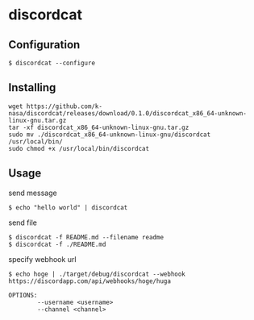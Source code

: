 # discordcat

## Configuration

```console
$ discordcat --configure
```

## Installing

```
wget https://github.com/k-nasa/discordcat/releases/download/0.1.0/discordcat_x86_64-unknown-linux-gnu.tar.gz
tar -xf discordcat_x86_64-unknown-linux-gnu.tar.gz
sudo mv ./discordcat_x86_64-unknown-linux-gnu/discordcat /usr/local/bin/
sudo chmod +x /usr/local/bin/discordcat
```

## Usage

send message

```console
$ echo "hello world" | discordcat
```

send file

```
$ discordcat -f README.md --filename readme
$ discordcat -f ./README.md
```


specify webhook url

```
$ echo hoge | ./target/debug/discordcat --webhook https://discordapp.com/api/webhooks/hoge/huga
```

```
OPTIONS:
        --username <username>
        --channel <channel>
```

